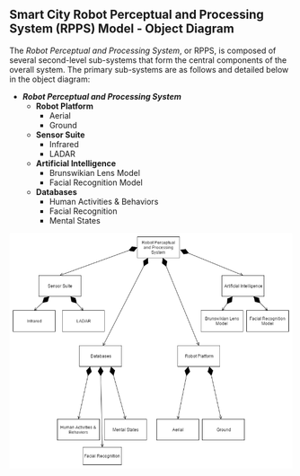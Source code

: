 ## Smart City Robot Perceptual and Processing System (RPPS) Model - Object Diagram

The *Robot Perceptual and Processing System*, or RPPS, is composed of several second-level sub-systems that form the central components of the overall system. The primary sub-systems are as follows and detailed below in the object diagram:
* ***Robot Perceptual and Processing System*** 
    * **Robot Platform**
        * Aerial
        * Ground
    * **Sensor Suite**
        * Infrared
        * LADAR
    * **Artificial Intelligence**
        * Brunswikian Lens Model
        * Facial Recognition Model
    * **Databases**
        * Human Activities & Behaviors
        * Facial Recognition
        * Mental States


![Object Diagram](../images/A1_ObjectDiagram_3.png)